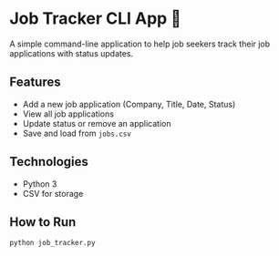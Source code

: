 # Job Tracker CLI App 🧳

A simple command-line application to help job seekers track their job applications with status updates.

## Features
- Add a new job application (Company, Title, Date, Status)
- View all job applications
- Update status or remove an application
- Save and load from `jobs.csv`

## Technologies
- Python 3
- CSV for storage

## How to Run
```bash
python job_tracker.py
